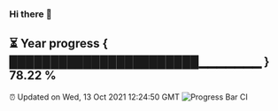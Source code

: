### Hi there 👋
⏳ Year progress { ███████████████████████▁▁▁▁▁▁▁ } 78.22 %
---
⏰ Updated on Wed, 13 Oct 2021 12:24:50 GMT
![Progress Bar CI](https://github.com/liununu/liununu/workflows/Progress%20Bar%20CI/badge.svg)
